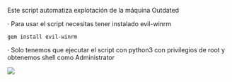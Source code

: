 Este script automatiza explotación de la máquina Outdated

· Para usar el script necesitas tener instalado evil-winrm

    gem install evil-winrm

· Solo tenemos que ejecutar el script con python3 con privilegios de root y obtenemos shell como Administrator

<img src="https://raw.githubusercontent.com/GatoGamer1155/Imagenes-Repositorios/main/outda.png">
